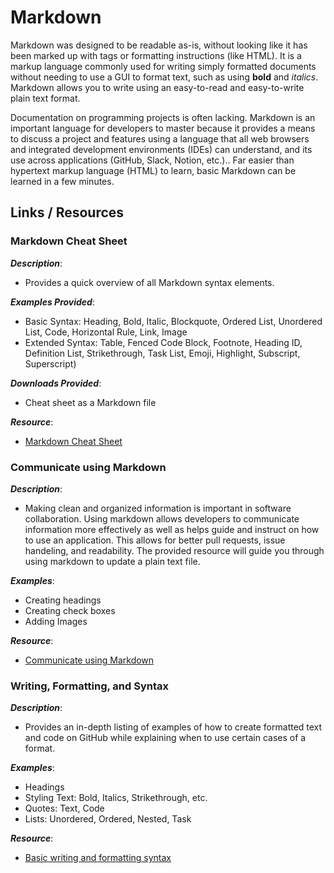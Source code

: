 # Markdown

Markdown was designed to be readable as-is, without looking like it has been marked up with tags or formatting instructions (like HTML). It is a markup language commonly used for writing simply formatted documents without needing to use a GUI to format text, such as using **bold** and *italics*. Markdown allows you to write using an easy-to-read and easy-to-write plain text format.

Documentation on programming projects is often lacking. Markdown is an important language for developers to master because it provides a 
means to discuss a project and features using a language that all web 
browsers and integrated development environments (IDEs) can understand, and its use across applications (GitHub, Slack, Notion, etc.).. Far 
easier than hypertext markup language (HTML) to learn, basic Markdown can be 
learned in a few minutes. 

## Links / Resources
### Markdown Cheat Sheet
***Description***: 
- Provides a quick overview of all Markdown syntax elements.

***Examples Provided***: 
* Basic Syntax: Heading, Bold, Italic, Blockquote, Ordered List, 
    Unordered List, Code, Horizontal Rule, Link, Image
* Extended Syntax: Table, Fenced Code Block, Footnote, Heading ID, 
    Definition List, Strikethrough, Task List, Emoji, Highlight, 
    Subscript, Superscript)
    
***Downloads Provided***: 
- Cheat sheet as a Markdown file

***Resource***: 
- [Markdown Cheat Sheet](https://www.markdownguide.org/cheat-sheet/)  

### Communicate using Markdown
***Description***:

-  Making clean and organized information is important in software collaboration. Using markdown allows developers to communicate information more effectively as well as helps guide and instruct on how to use an application. This allows for better pull requests, issue handeling, and readability. The provided resource will guide you through using markdown to update a plain text file.

***Examples***:
- Creating headings
- Creating check boxes
- Adding Images

***Resource***:
- [Communicate using Markdown](https://github.com/skills/communicate-using-markdown)

### Writing, Formatting, and Syntax
***Description***:
- Provides an in-depth listing of examples of how to create formatted text 
  and code on GitHub while explaining when to use certain cases of a format.

***Examples***:
- Headings
- Styling Text: Bold, Italics, Strikethrough, etc.
- Quotes: Text, Code
- Lists: Unordered, Ordered, Nested, Task

***Resource***:
- [Basic writing and formatting syntax](https://docs.github.com/en/get-started/writing-on-github/getting-started-with-writing-and-formatting-on-github/basic-writing-and-formatting-syntax)
